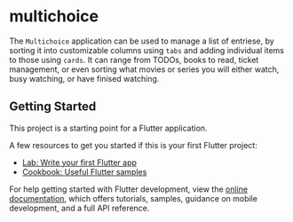 # multichoice

The `Multichoice` application can be used to manage a list of entriese, by sorting it into customizable columns using `tabs` and adding individual items to those using `cards`. It can range from TODOs, books to read, ticket management, or even sorting what movies or series you will either watch, busy watching, or have finised watching.

## Getting Started

This project is a starting point for a Flutter application.

A few resources to get you started if this is your first Flutter project:

- [Lab: Write your first Flutter app](https://docs.flutter.dev/get-started/codelab)
- [Cookbook: Useful Flutter samples](https://docs.flutter.dev/cookbook)

For help getting started with Flutter development, view the
[online documentation](https://docs.flutter.dev/), which offers tutorials,
samples, guidance on mobile development, and a full API reference.
